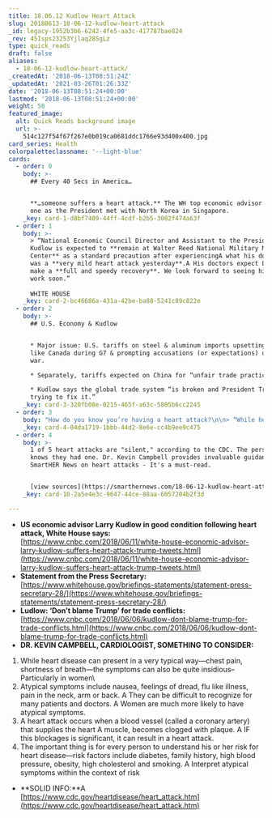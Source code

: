 ```yaml
---
title: 18.06.12 Kudlow Heart Attack
slug: 20180613-18-06-12-kudlow-heart-attack
_id: legacy-1952b3b6-6242-4fe5-aa3c-417787bae824
_rev: 45Isps23253Yjlaq28SgLz
type: quick_reads
draft: false
aliases:
  - 18-06-12-kudlow-heart-attack/
_createdAt: '2018-06-13T08:51:24Z'
_updatedAt: '2021-03-26T01:26:33Z'
date: '2018-06-13T08:51:24+00:00'
lastmod: '2018-06-13T08:51:24+00:00'
weight: 50
featured_image:
  alt: Quick Reads background image
  url: >-
    514c127f54f67f267e0b019ca0681ddc1766e93d400x400.jpg
card_series: Health
colorpaletteclassname: '--light-blue'
cards:
  - order: 0
    body: >-
      ## Every 40 Secs in America…


      **…someone suffers a heart attack.** The WH top economic advisor survived
      one as the President met with North Korea in Singapore.
    _key: card-1-d8bf7409-44ff-4cdf-b2b5-3002f474a63f
  - order: 1
    body: >-
      > “National Economic Council Director and Assistant to the President Larry
      Kudlow is expected to **remain at Walter Reed National Military Medical
      Center** as a standard precaution after experiencingA what his doctors say
      was a **very mild heart attack yesterday**.A His doctors expect Larry will
      make a **full and speedy recovery**. We look forward to seeing him back at
      work soon.”  
        
      WHITE HOUSE
    _key: card-2-bc46686a-431a-42be-ba88-5241c89c822e
  - order: 2
    body: >-
      ## U.S. Economy & Kudlow


      * Major issue: U.S. tariffs on steel & aluminum imports upsetting allies
      like Canada during G7 & prompting accusations (or expectations) of a trade
      war.

      * Separately, tariffs expected on China for “unfair trade practices.”

      * Kudlow says the global trade system “is broken and President Trump is
      trying to fix it.”
    _key: card-3-320fb08e-0215-465f-a63c-5805b6cc2245
  - order: 3
    body: "How do you know you’re having a heart attack?\n\n> “While heart disease can present in a very typical waya\x14chest pain, shortness of breatha\x14the symptoms can also be quite insidious–Particularly in women.”  \n  \n  \nCardiologist Kevin Campbell to SmartHER News says atypical symptoms include nausea, feelings of dread, flu-like illness, pain in the neck, arm or back."
    _key: card-4-04da1719-1bbb-44d2-8e6e-cc4b9ee9c475
  - order: 4
    body: >-
      1 of 5 heart attacks are "silent," according to the CDC. The person never
      knows they had one. Dr. Kevin Campbell provides invaluable guidance to
      SmartHER News on heart attacks - It's a must-read.


      [view sources](https://smarthernews.com/18-06-12-kudlow-heart-attack/)
    _key: card-10-2a5e4e3c-9647-44ce-88aa-6057204b2f3d

---
```

* **US economic advisor Larry Kudlow in good condition following heart attack, White House says:**  
[https://www.cnbc.com/2018/06/11/white-house-economic-advisor-larry-kudlow-suffers-heart-attack-trump-tweets.html](https://www.cnbc.com/2018/06/11/white-house-economic-advisor-larry-kudlow-suffers-heart-attack-trump-tweets.html)
* **Statement from the Press Secretary:**  
[https://www.whitehouse.gov/briefings-statements/statement-press-secretary-28/](https://www.whitehouse.gov/briefings-statements/statement-press-secretary-28/)
* **Ludlow: ‘Don’t blame Trump’ for trade conflicts:**  
[https://www.cnbc.com/2018/06/06/kudlow-dont-blame-trump-for-trade-conflicts.html](https://www.cnbc.com/2018/06/06/kudlow-dont-blame-trump-for-trade-conflicts.html)
* **DR. KEVIN CAMPBELL, CARDIOLOGIST, SOMETHING TO CONSIDER:**  
1. While heart disease can present in a very typical way—chest pain, shortness of breath—the symptoms can also be quite insidious–Particularly in women\\  
2. Atypical symptoms include nausea, feelings of dread, flu like illness, pain in the neck, arm or back. A They can be difficult to recognize for many patients and doctors. A Women are much more likely to have atypical symptoms.  
3. A heart attack occurs when a blood vessel (called a coronary artery) that supplies the heart A muscle, becomes clogged with plaque. A IF this blockages is significant, it can result in a heart attack.  
4. The important thing is for every person to understand his or her risk for heart disease—risk factors include diabetes, family history, high blood pressure, obesity, high cholesterol and smoking. A Interpret atypical symptoms within the context of risk
* **SOLID INFO:**A [https://www.cdc.gov/heartdisease/heart_attack.htm](https://www.cdc.gov/heartdisease/heart_attack.htm)